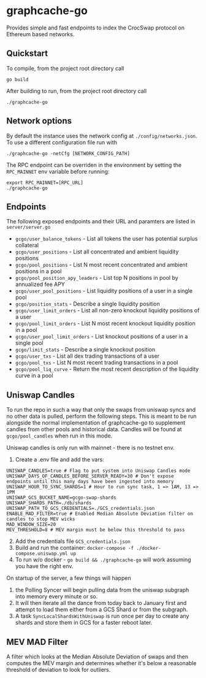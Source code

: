 # graphcache-go

Provides simple and fast endpoints to index the CrocSwap protocol on Ethereum based networks.

## Quickstart

To compile, from the project root directory call

`go build`

After building to run, from the project root directory call

`./graphcache-go`

## Network options

By default the instance uses the network config at `./config/networks.json`. To use a different configuration file run with

`./graphcache-go -netCfg [NETWORK_CONFIG_PATH]`

The RPC endpoint can be overriden in the environment by setting the `RPC_MAINNET` env variable before running:

    export RPC_MAINNET=[RPC_URL]
    ./graphcache-go

## Endpoints

The following exposed endpoints and their URL and paramters are listed in `server/server.go`

- `gcgo/user_balance_tokens` - List all tokens the user has potential surplus collateral
- `gcgo/user_positions` - List all concentrated and ambient liquidity positions
- `gcgo/pool_positions` - List N most recent concentrated and ambient positions in a pool
- `gcgo/pool_position_apy_leaders` - List top N positions in pool by annualized fee APY
- `gcgo/user_pool_positions` - List liquidity positions of a user in a single pool
- `gcgo/position_stats` - Describe a single liquidity position
- `gcgo/user_limit_orders` - List all non-zero knockout liquidity positions of a user
- `gcgo/pool_limit_orders` - List N most recent knockout liquidity position in a pool
- `gcgo/user_pool_limit_orders` - List knockout positions of a user in a single pool
- `gcgo/limit_stats` - Describe a single knockout position
- `gcgo/user_txs` - List all dex trading transactions of a user
- `gcgo/pool_txs` - List N most recent trading transactions in a pool
- `gcgo/pool_liq_curve` - Return the most recent description of the liquidity curve in a pool

## Uniswap Candles

To run the repo in such a way that only the swaps from uniswap syncs and no other data is pulled, perform the following steps. This is meant to be run alongside the normal implementation of graphcache-go to supplement candles from other pools and historical data. Candles will be found at `gcgo/pool_candles` when run in this mode.

Uniswap candles is only run with mainnet - there is no testnet env.

1. Create a .env file and add the vars:

```
UNISWAP_CANDLES=true # Flag to put system into Uniswap Candles mode
UNISWAP_DAYS_OF_CANDLES_BEFORE_SERVER_READY=30 # Don't expose endpoints until this many days have been ingested into memory
UNISWAP_HOUR_TO_SYNC_SHARDS=1 # Hour to run sync task, 1 => 1AM, 13 => 1PM
UNISWAP_GCS_BUCKET_NAME=gcgo-swap-shards
UNISWAP_SHARDS_PATH=./db/shards
UNISWAP_PATH_TO_GCS_CREDENTIALS=./GCS_credentials.json
ENABLE_MAD_FILTER=true # Enabled Median Absolute Deviation filter on candles to stop MEV wicks
MAD_WINDOW_SIZE=20
MEV_THRESHOLD=8 # MEV margin must be below this threshold to pass
```

2. Add the credentials file `GCS_credentials.json`
3. Build and run the container: `docker-compose -f ./docker-compose.uniswap.yml up`
4. To run w/o docker - `go build && ./graphcache-go` will work assuming you have the right env.

On startup of the server, a few things will happen

1. the Polling Syncer will begin pulling data from the uniswap subgraph into memory every minute or so.
2. It will then iterate all the dance from today back to January first and attempt to load them either from a GCS Shard or from the subgraph.
3. A task `SyncLocalShardsWithUniswap` is run once per day to create any shards and store them in GCS for a faster reboot later.

## MEV MAD Filter

A filter which looks at the Median Absolute Deviation of swaps and then computes the MEV margin and determines whether it's below a reasonable threshold of deviation to look for outliers.
